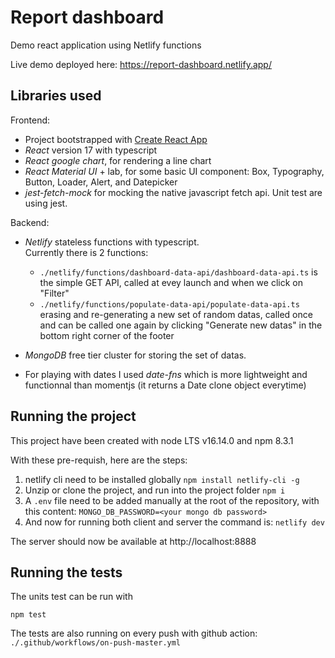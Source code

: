 # Report dashboard

Demo react application using Netlify functions

Live demo deployed here: https://report-dashboard.netlify.app/

## Libraries used

Frontend:

-   Project bootstrapped with [Create React App](https://github.com/facebook/create-react-app)
-   _React_ version 17 with typescript
-   _React google chart_, for rendering a line chart
-   _React Material UI_ + lab, for some basic UI component: Box, Typography, Button, Loader, Alert, and Datepicker
-   _jest-fetch-mock_ for mocking the native javascript fetch api. Unit test are using jest.

Backend:

-   _Netlify_ stateless functions with typescript.  
    Currently there is 2 functions:

    -   `./netlify/functions/dashboard-data-api/dashboard-data-api.ts` is the simple GET API, called at evey launch and when we click on "Filter"
    -   `./netlify/functions/populate-data-api/populate-data-api.ts` erasing and re-generating a new set of random datas, called once and can be called one again by clicking "Generate new datas" in the bottom right corner of the footer

-   _MongoDB_ free tier cluster for storing the set of datas.
-   For playing with dates I used _date-fns_ which is more lightweight and functionnal than momentjs (it returns a Date clone object everytime)

## Running the project

This project have been created with node LTS v16.14.0 and npm 8.3.1

With these pre-requish, here are the steps:

1. netlify cli need to be installed globally `npm install netlify-cli -g`
2. Unzip or clone the project, and run into the project folder `npm i`
3. A `.env` file need to be added manually at the root of the repository, with this content: `MONGO_DB_PASSWORD=<your mongo db password>`
4. And now for running both client and server the command is: `netlify dev`

The server should now be available at http://localhost:8888

## Running the tests

The units test can be run with

`npm test`

The tests are also running on every push with github action:  
`./.github/workflows/on-push-master.yml`
